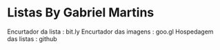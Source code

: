 # Listas By Gabriel Martins
Encurtador da lista : bit.ly
Encurtador das imagens : goo.gl
Hospedagem das listas : github
